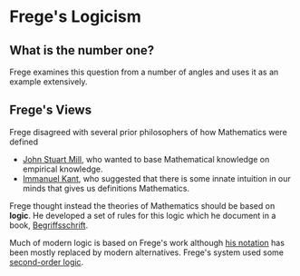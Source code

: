 # Frege's Logicism

## What is the number one?

Frege examines this question from a number of angles and uses it as an example extensively.

## Frege's Views

Frege disagreed with several prior philosophers of how Mathematics were defined

* [John Stuart Mill](https://en.wikipedia.org/wiki/John_Stuart_Mill), who wanted to base Mathematical knowledge on empirical knowledge.
* [Immanuel Kant](https://en.wikipedia.org/wiki/Immanuel_Kant), who suggested that there is some innate intuition in our minds that gives us definitions Mathematics.

Frege thought instead the theories of Mathematics should be based on **logic**. He developed a set of rules for this logic which he document in a book, [Begriffsschrift](https://en.wikipedia.org/wiki/Begriffsschrift).

Much of modern logic is based on Frege's work although [his notation](https://en.wikipedia.org/wiki/Begriffsschrift#Notation_and_the_system) has been mostly replaced by modern alternatives. Frege's system used some [second-order logic](/appx/logic#second-order-logic).

